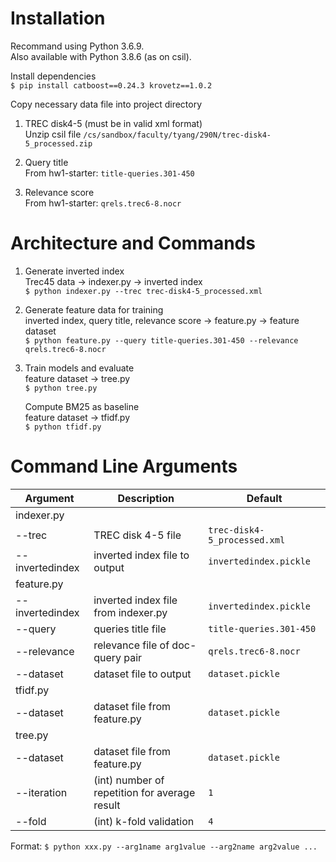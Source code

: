 # Installation

Recommand using Python 3.6.9.   
Also available with Python 3.8.6 (as on csil).


Install dependencies  
`$ pip install catboost==0.24.3 krovetz==1.0.2`

Copy necessary data file into project directory
1.  TREC disk4-5 (must be in valid xml format)  
    Unzip csil file `/cs/sandbox/faculty/tyang/290N/trec-disk4-5_processed.zip`

2.  Query title  
    From hw1-starter: `title-queries.301-450`

3.  Relevance score  
    From hw1-starter: `qrels.trec6-8.nocr`


# Architecture and Commands

1.  Generate inverted index  
    Trec45 data -> indexer.py -> inverted index      
    `$ python indexer.py --trec trec-disk4-5_processed.xml`

2.  Generate feature data for training  
    inverted index, query title, relevance score -> feature.py -> feature dataset  
    `$ python feature.py --query title-queries.301-450 --relevance qrels.trec6-8.nocr`

3.  Train models and evaluate  
    feature dataset -> tree.py  
    `$ python tree.py` 

    Compute BM25 as baseline  
    feature dataset -> tfidf.py  
    `$ python tfidf.py`


# Command Line Arguments

| Argument | Description | Default |
| -- | -- | -- |
| indexer.py | |
| --trec          | TREC disk 4-5 file | `trec-disk4-5_processed.xml` |
| --invertedindex | inverted index file to output | `invertedindex.pickle` |
| feature.py | |
| --invertedindex | inverted index file from indexer.py | `invertedindex.pickle` 
| --query         | queries title file | `title-queries.301-450` |
| --relevance     | relevance file of doc-query pair | `qrels.trec6-8.nocr` |
| --dataset       | dataset file to output | `dataset.pickle` |
| tfidf.py | |
| --dataset       | dataset file from feature.py | `dataset.pickle` |
| tree.py | |
| --dataset       | dataset file from feature.py | `dataset.pickle` |
| --iteration     | (int) number of repetition for average result | `1` |
| --fold          | (int) k-fold validation | `4` |


Format:
`$ python xxx.py --arg1name arg1value --arg2name arg2value ...`
